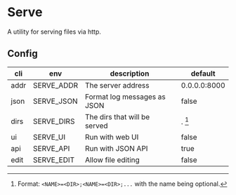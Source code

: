 # Serve

A utility for serving files via http.

## Config

| cli  | env        | description                  | default      |
| ---- | ---------- | ---------------------------- | ------------ |
| addr | SERVE_ADDR | The server address           | 0.0.0.0:8000 |
| json | SERVE_JSON | Format log messages as JSON  | false        |
| dirs | SERVE_DIRS | The dirs that will be served | . [^1]       |
| ui   | SERVE_UI   | Run with web UI              | false        |
| api  | SERVE_API  | Run with JSON API            | true         |
| edit | SERVE_EDIT | Allow file editing           | false        |

[^1]: Format: `<NAME>=<DIR>;<NAME>=<DIR>;...` with the name being optional.
